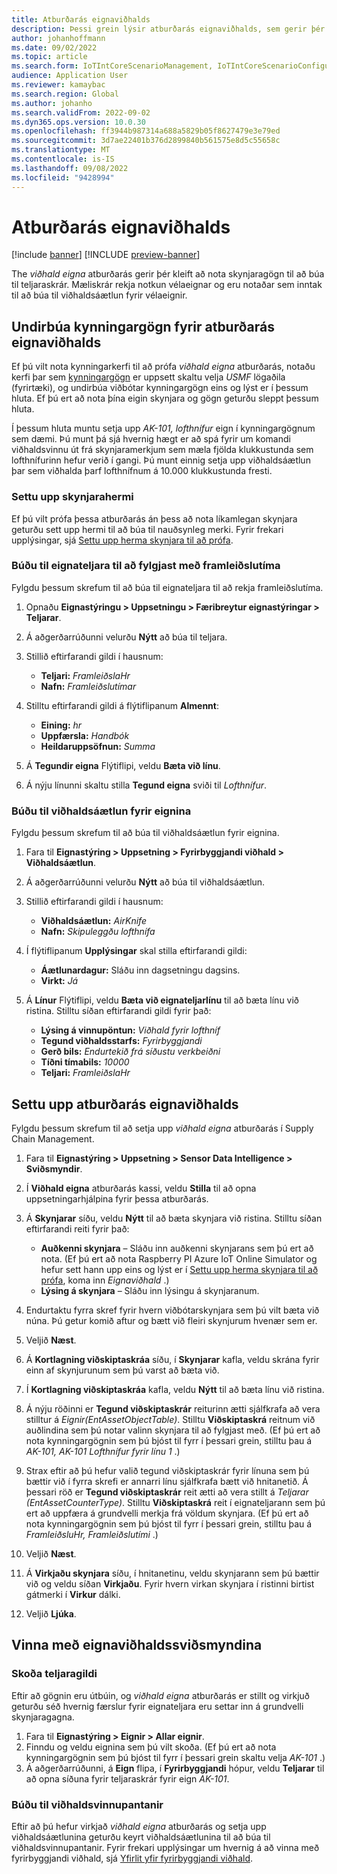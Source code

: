 ```yaml
---
title: Atburðarás eignaviðhalds
description: Þessi grein lýsir atburðarás eignaviðhalds, sem gerir þér kleift að nota skynjaragögn til að búa til teljaraskrár sem rekja notkun vélaeignar.
author: johanhoffmann
ms.date: 09/02/2022
ms.topic: article
ms.search.form: IoTIntCoreScenarioManagement, IoTIntCoreScenarioConfigurationWizardV2, EntAssetCounter
audience: Application User
ms.reviewer: kamaybac
ms.search.region: Global
ms.author: johanho
ms.search.validFrom: 2022-09-02
ms.dyn365.ops.version: 10.0.30
ms.openlocfilehash: ff3944b987314a688a5829b05f8627479e3e79ed
ms.sourcegitcommit: 3d7ae22401b376d2899840b561575e8d5c55658c
ms.translationtype: MT
ms.contentlocale: is-IS
ms.lasthandoff: 09/08/2022
ms.locfileid: "9428994"
---
```

# <a name="the-asset-maintenance-scenario"></a>Atburðarás eignaviðhalds

[!include [banner](../includes/banner.md)]
[!INCLUDE [preview-banner](../includes/preview-banner.md)]

The *viðhald eigna* atburðarás gerir þér kleift að nota skynjaragögn til að búa til teljaraskrár. Mæliskrár rekja notkun vélaeignar og eru notaðar sem inntak til að búa til viðhaldsáætlun fyrir vélaeignir.

## <a name="prepare-demo-data-for-the-asset-maintenance-scenario"></a>Undirbúa kynningargögn fyrir atburðarás eignaviðhalds

Ef þú vilt nota kynningarkerfi til að prófa *viðhald eigna* atburðarás, notaðu kerfi þar sem [kynningargögn](../../fin-ops-core/fin-ops/get-started/demo-data.md) er uppsett skaltu velja *USMF* lögaðila (fyrirtæki), og undirbúa viðbótar kynningargögn eins og lýst er í þessum hluta. Ef þú ert að nota þína eigin skynjara og gögn geturðu sleppt þessum hluta.

Í þessum hluta muntu setja upp *AK-101, lofthnífur* eign í kynningargögnum sem dæmi. Þú munt þá sjá hvernig hægt er að spá fyrir um komandi viðhaldsvinnu út frá skynjaramerkjum sem mæla fjölda klukkustunda sem lofthnífurinn hefur verið í gangi. Þú munt einnig setja upp viðhaldsáætlun þar sem viðhalda þarf lofthnífnum á 10.000 klukkustunda fresti.

### <a name="set-up-a-sensor-simulator"></a>Settu upp skynjarahermi

Ef þú vilt prófa þessa atburðarás án þess að nota líkamlegan skynjara geturðu sett upp hermi til að búa til nauðsynleg merki. Fyrir frekari upplýsingar, sjá [Settu upp herma skynjara til að prófa](sdi-set-up-simulated-sensor.md).

### <a name="create-an-asset-counter-to-track-production-hours"></a>Búðu til eignateljara til að fylgjast með framleiðslutíma

Fylgdu þessum skrefum til að búa til eignateljara til að rekja framleiðslutíma.

1. Opnaðu **Eignastýringu \> Uppsetningu \> Færibreytur eignastýringar \> Teljarar**.
1. Á aðgerðarrúðunni velurðu **Nýtt** að búa til teljara.
1. Stillið eftirfarandi gildi í hausnum:

    - **Teljari:** *FramleiðslaHr*
    - **Nafn:** *Framleiðslutímar*

1. Stilltu eftirfarandi gildi á flýtiflipanum **Almennt**:

    - **Eining:** *hr*
    - **Uppfærsla:** *Handbók*
    - **Heildaruppsöfnun:** *Summa*

1. Á **Tegundir eigna** Flýtiflipi, veldu **Bæta við línu**.
1. Á nýju línunni skaltu stilla **Tegund eigna** sviði til *Lofthnífur*.

### <a name="create-a-maintenance-plan-for-the-asset"></a>Búðu til viðhaldsáætlun fyrir eignina

Fylgdu þessum skrefum til að búa til viðhaldsáætlun fyrir eignina.

1. Fara til **Eignastýring \> Uppsetning \> Fyrirbyggjandi viðhald \> Viðhaldsáætlun**.
1. Á aðgerðarrúðunni velurðu **Nýtt** að búa til viðhaldsáætlun.
1. Stillið eftirfarandi gildi í hausnum:

    - **Viðhaldsáætlun:** *AirKnife*
    - **Nafn:** *Skipuleggðu lofthnífa*

1. Í flýtiflipanum **Upplýsingar** skal stilla eftirfarandi gildi:

    - **Áætlunardagur:** Sláðu inn dagsetningu dagsins.
    - **Virkt:** *Já*

1. Á **Línur** Flýtiflipi, veldu **Bæta við eignateljarlínu** til að bæta línu við ristina. Stilltu síðan eftirfarandi gildi fyrir það:

    - **Lýsing á vinnupöntun:** *Viðhald fyrir lofthníf*
    - **Tegund viðhaldsstarfs:** *Fyrirbyggjandi*
    - **Gerð bils:** *Endurtekið frá síðustu verkbeiðni*
    - **Tíðni tímabils:** *10000*
    - **Teljari:** *FramleiðslaHr*

## <a name="set-up-the-asset-maintenance-scenario"></a>Settu upp atburðarás eignaviðhalds

Fylgdu þessum skrefum til að setja upp *viðhald eigna* atburðarás í Supply Chain Management.

1. Fara til **Eignastýring \> Uppsetning \> Sensor Data Intelligence \> Sviðsmyndir**.
1. Í **Viðhald eigna** atburðarás kassi, veldu **Stilla** til að opna uppsetningarhjálpina fyrir þessa atburðarás.
1. Á **Skynjarar** síðu, veldu **Nýtt** til að bæta skynjara við ristina. Stilltu síðan eftirfarandi reiti fyrir það:

    - **Auðkenni skynjara** – Sláðu inn auðkenni skynjarans sem þú ert að nota. (Ef þú ert að nota Raspberry PI Azure IoT Online Simulator og hefur sett hann upp eins og lýst er í [Settu upp herma skynjara til að prófa](sdi-set-up-simulated-sensor.md), koma inn *Eignaviðhald* .)
    - **Lýsing á skynjara** – Sláðu inn lýsingu á skynjaranum.

1. Endurtaktu fyrra skref fyrir hvern viðbótarskynjara sem þú vilt bæta við núna. Þú getur komið aftur og bætt við fleiri skynjurum hvenær sem er.
1. Veljið **Næst**.
1. Á **Kortlagning viðskiptaskráa** síðu, í **Skynjarar** kafla, veldu skrána fyrir einn af skynjurunum sem þú varst að bæta við.
1. Í **Kortlagning viðskiptaskráa** kafla, veldu **Nýtt** til að bæta línu við ristina.
1. Á nýju röðinni er **Tegund viðskiptaskrár** reiturinn ætti sjálfkrafa að vera stilltur á *Eignir(EntAssetObjectTable)*. Stilltu **Viðskiptaskrá** reitnum við auðlindina sem þú notar valinn skynjara til að fylgjast með. (Ef þú ert að nota kynningargögnin sem þú bjóst til fyrr í þessari grein, stilltu þau á *AK-101, AK-101 Lofthnífur fyrir línu 1* .)
1. Strax eftir að þú hefur valið tegund viðskiptaskrár fyrir línuna sem þú bættir við í fyrra skrefi er annarri línu sjálfkrafa bætt við hnitanetið. Á þessari röð er **Tegund viðskiptaskrár** reit ætti að vera stillt á *Teljarar (EntAssetCounterType)*. Stilltu **Viðskiptaskrá** reit í eignateljarann sem þú ert að uppfæra á grundvelli merkja frá völdum skynjara. (Ef þú ert að nota kynningargögnin sem þú bjóst til fyrr í þessari grein, stilltu þau á *FramleiðsluHr, Framleiðslutími* .)
1. Veljið **Næst**.
1. Á **Virkjaðu skynjara** síðu, í hnitanetinu, veldu skynjarann sem þú bættir við og veldu síðan **Virkjaðu**. Fyrir hvern virkan skynjara í ristinni birtist gátmerki í **Virkur** dálki.
1. Veljið **Ljúka**.

## <a name="work-with-the-asset-maintenance-scenario"></a>Vinna með eignaviðhaldssviðsmyndina

### <a name="view-counter-values"></a>Skoða teljaragildi

Eftir að gögnin eru útbúin, og *viðhald eigna* atburðarás er stillt og virkjuð geturðu séð hvernig færslur fyrir eignateljara eru settar inn á grundvelli skynjaragagna.

1. Fara til **Eignastýring \> Eignir \> Allar eignir**.
1. Finndu og veldu eignina sem þú vilt skoða. (Ef þú ert að nota kynningargögnin sem þú bjóst til fyrr í þessari grein skaltu velja *AK-101* .)
1. Á aðgerðarrúðunni, á **Eign** flipa, í **Fyrirbyggjandi** hópur, veldu **Teljarar** til að opna síðuna fyrir teljaraskrár fyrir eign *AK-101*.

### <a name="generate-maintenance-work-orders"></a>Búðu til viðhaldsvinnupantanir

Eftir að þú hefur virkjað *viðhald eigna* atburðarás og setja upp viðhaldsáætlunina geturðu keyrt viðhaldsáætlunina til að búa til viðhaldsvinnupantanir. Fyrir frekari upplýsingar um hvernig á að vinna með fyrirbyggjandi viðhald, sjá [Yfirlit yfir fyrirbyggjandi viðhald](../asset-management/preventive-and-reactive-maintenance/preventive-maintenance-overview.md).
